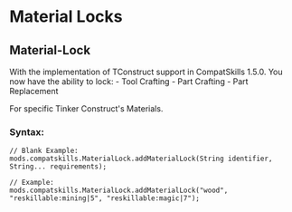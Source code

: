 # Material Locks

## Material-Lock
With the implementation of TConstruct support in CompatSkills 1.5.0. You now have the ability to lock:
    - Tool Crafting
    - Part Crafting
    - Part Replacement

For specific Tinker Construct's Materials.


### Syntax:
```
// Blank Example:
mods.compatskills.MaterialLock.addMaterialLock(String identifier, String... requirements);

// Example:
mods.compatskills.MaterialLock.addMaterialLock("wood", "reskillable:mining|5", "reskillable:magic|7");
```
